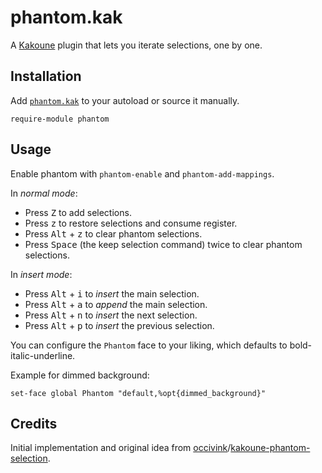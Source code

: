 # phantom.kak

A [Kakoune] plugin that lets you iterate selections, one by one.

[Kakoune]: https://kakoune.org

## Installation

Add [`phantom.kak`](rc/phantom.kak) to your autoload or source it manually.

``` kak
require-module phantom
```

## Usage

Enable phantom with `phantom-enable` and `phantom-add-mappings`.

In _normal mode_:

- Press <kbd>Z</kbd> to add selections.
- Press <kbd>z</kbd> to restore selections and consume register.
- Press <kbd>Alt</kbd> + <kbd>z</kbd> to clear phantom selections.
- Press <kbd>Space</kbd> (the keep selection command) twice to clear phantom selections.

In _insert mode_:

- Press <kbd>Alt</kbd> + <kbd>i</kbd> to _insert_ the main selection.
- Press <kbd>Alt</kbd> + <kbd>a</kbd> to _append_ the main selection.
- Press <kbd>Alt</kbd> + <kbd>n</kbd> to _insert_ the next selection.
- Press <kbd>Alt</kbd> + <kbd>p</kbd> to _insert_ the previous selection.

You can configure the `Phantom` face to your liking, which defaults to bold-italic-underline.

Example for dimmed background:

``` kak
set-face global Phantom "default,%opt{dimmed_background}"
```

## Credits

Initial implementation and original idea from [occivink]/[kakoune-phantom-selection].

[occivink]: https://github.com/occivink
[kakoune-phantom-selection]: https://github.com/occivink/kakoune-phantom-selection
